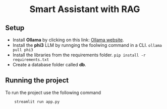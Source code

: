 <h1 align="center">Smart Assistant with RAG</h1>

## Setup
* Install **Ollama** by clicking on this link: [Ollama website](https://www.ollama.com/).
* Install the **phi3** LLM by runnging the foolwing command in a CLI.
``ollama pull phi3``
* Install the libraries from the requirements folder.
``pip install -r requirements.txt``
* Create a database folder called **db**.

## Running the project
To run the project use the following command
```
    streamlit run app.py
```

